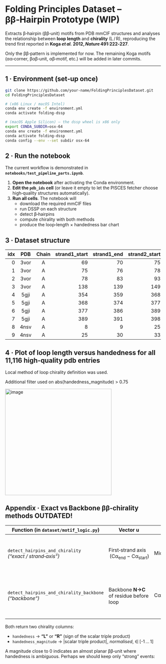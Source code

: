 # Folding Principles Dataset – ββ‑Hairpin Prototype (WIP)

Extracts β‑hairpin (ββ‑unit) motifs from PDB mmCIF structures and analyses the
relationship between **loop length** and **chirality** (L / R), reproducing the
trend first reported in **Koga _et al._ 2012, *Nature* 491:222‑227**.

Only the ββ‑pattern is implemented for now.  The remaining Koga motifs
(αα‑corner, βαβ‑unit, αβ‑motif, etc.) will be added in later commits.

---

## 1 · Environment (set‑up once)

```bash
git clone https://github.com/your‑name/FoldingPrinciplesDataset.git
cd FoldingPrinciplesDataset

# (x86 Linux / macOS Intel)
conda env create -f environment.yml
conda activate folding-dssp

# (macOS Apple Silicon) – the dssp wheel is x86 only
export CONDA_SUBDIR=osx-64
conda env create -f environment.yml
conda activate folding-dssp
conda config --env --set subdir osx-64
```


## 2 · Run the notebook

The current workflow is demonstrated in **`notebooks/test_pipeline_parts.ipynb`**.

1. **Open the notebook** after activating the Conda environment.  
2. **Edit the `pdb_ids` cell** (or leave it empty to let the PISCES fetcher
   choose high‑quality structures automatically).  
3. **Run all cells**. The notebook will  
   * download the required mmCIF files  
   * run DSSP on each structure  
   * detect β‑hairpins  
   * compute chirality with both methods  
   * produce the loop‑length × handedness bar chart


## 3 · Dataset structure

| idx | PDB  | Chain | strand1_start | strand1_end | strand2_start | strand2_end | loop_len | handedness | handedness_mag | FullChainSequence          | HairpinSequence                   | LoopSequence   |
|----:|:----:|:-----:|--------------:|------------:|--------------:|------------:|---------:|:----------:|---------------:|:---------------------------|:----------------------------------|:--------------|
| 0 | 3vor | A | 69  | 70  | 75  | 76  | 4 | **L** | −0.555 | GSDSRTVSE… | RNGISGDY | GISG |
| 1 | 3vor | A | 75  | 76  | 78  | 83  | 1 | **L** | −0.622 | GSDSRTVSE… | DYIGIGGAI | *I* |
| 2 | 3vor | A | 78  | 83  | 93  | 101 | 9 | **L** | −0.681 | GSDSRTVSE… | GIGGAITSSGSTINKGFAMELNGL | TSSGSTINK |
| 3 | 3vor | A | 138 | 139 | 149 | 151 | 9 | **L** | −0.786 | GSDSRTVSE… | VNMLAATDNTTILR | MLAATDNTT |
| 4 | 5gji | A | 354 | 359 | 368 | 374 | 8 | **L** | −0.229 | SNMSLQNAE… | TFLVRDASTKMHGDYTLTLRK | ASTKMHGD |
| 5 | 5gji | A | 368 | 374 | 377 | 386 | 2 | **L** | −0.244 | SNMSLQNAE… | YTLTLRKGGNNKLIKIFHR | GG |
| 6 | 5gji | A | 377 | 386 | 389 | 391 | 2 | **L** | −0.420 | SNMSLQNAE… | NNKLIKIFHRDGKYG | DG |
| 7 | 5gji | A | 389 | 391 | 398 | 399 | 6 | **L** | −0.275 | SNMSLQNAE… | KYGFSDPLTFS | FSDPLT |
| 8 | 4nsv | A | 8   | 9   | 25  | 30  | 15| **R** |  0.415 | GVSGSCNID… | IDVVCPEGNGHRDVIRSVAAYSR | VVCPEGNGHRDVIRS |
| 9 | 4nsv | A | 25  | 30  | 33  | 41  | 2 | **R** |  0.956 | GVSGSCNID… | VAAYSRQGTMWCTGSLV | QG |



## 4 · Plot of loop length versus handedness for all 11,116 high-quality pdb entries

Local method of loop chirality definition was used.

Additional filter used on abs(handedness_magnitude) > 0.75

<img width="344" alt="image" src="https://github.com/user-attachments/assets/ed70bc1e-0f1f-4cd6-a0eb-a134f26b644d" />





## Appendix · Exact vs Backbone ββ‑chirality methods OUTDATED!

| Function (in `dataset/motif_logic.py`) | Vector **u** | Vector **v** | Vector **n** | Best for |
|----------------------------------------|--------------|--------------|--------------|----------|
| `detect_hairpins_and_chirality` <br>*(“exact / strand‑axis”)* | First‑strand axis  (Cα<sub>end</sub> − Cα<sub>start</sub>) | Midpoint<sub>strand1</sub> → Midpoint<sub>strand2</sub> | Cα→Cβ of residue before the loop | Fast; matches most published β‑hairpin surveys | 
| `detect_hairpins_and_chirality_backbone` <br>*(“backbone”)* | Backbone **N→C** of residue before loop | Cα<sub>pre</sub> → Cα<sub>post</sub> (across the loop) | Same Cα→Cβ side‑chain vector | Robust near the loop; insensitive to global sheet twist | 

Both return two chirality columns:

* `handedness` → **“L”** or **“R”** (sign of the scalar triple product)  
* `handedness_magnitude` → |scalar triple product|, *normalised*, ∈ [-1 … 1]

A magnitude close to 0 indicates an almost planar ββ‑unit where handedness is
ambiguous.  Perhaps we should keep only “strong” events:


